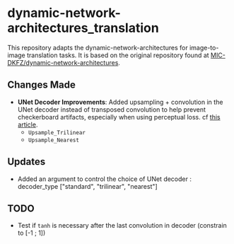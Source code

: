 # dynamic-network-architectures_translation 
This repository adapts the dynamic-network-architectures for image-to-image translation tasks. It is based on the original repository found at [MIC-DKFZ/dynamic-network-architectures](https://github.com/MIC-DKFZ/dynamic-network-architectures).

## Changes Made
- **UNet Decoder Improvements**: Added upsampling + convolution in the UNet decoder instead of transposed convolution to help prevent checkerboard artifacts, especially when using perceptual loss. cf [this article](https://distill.pub/2016/deconv-checkerboard/).
  - `Upsample_Trilinear`
  - `Upsample_Nearest`
 
## Updates 
- Added an argument to control the choice of UNet decoder : decoder_type ["standard", "trilinear", "nearest"]

    
## TODO
- Test if `tanh` is necessary after the last convolution in decoder (constrain to [-1 ; 1])
